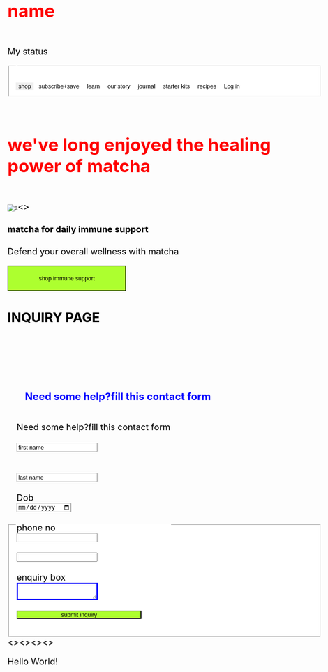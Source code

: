 # name
My status
<!--!DOCTYPE html>
<html>
<head>
   <titl-->

<!DOCTYPE html>
<html>
<head>
   <title>  </title>
</head>
<body>
<fieldset><legend>  </legend><br>
<input style="border:white" type="submit" value="shop">
<input style="background-color:white;border:white" type="submit" value="subscribe+save">
<input style="background-color:white;border:white" type="submit" value="learn">
<input style="background-color:white;border:white" type="submit" value="our story">
<input style="background-color:white;border:white" type="submit" value="journal">
<input style="background-color:white;border:white" type="submit" value="starter kits">
<input style="background-color:white;border:white" type="submit" value="recipes">
<input style="background-color:white;border:white" type="submit" value="Log in">
</fieldset>
<h1>we've long enjoyed the healing power of matcha</h1>
<input type="image" name="a" id="a" src="a.jpg" alt="a"><>
<h4>matcha for daily immune support</h4>
<p>Defend your overall wellness with matcha</p>
<input style="padding:20px 70px; background-color:greenyellow" type="submit" value="shop immune support">
<h2>INQUIRY PAGE</h2><br><br><br>
<h3>Need some help?fill this contact form</h3>
<fieldset>
<legend>Need some help?fill this contact form</legend@>
<form>
<label> <br> </label>     
<input style type="text" value ="first name"><br><br>
<label> <br> </label>
<input type="text" value="last name"><br><br>
<label> Dob<br> </label>
<input type="date" value="date"><br><br>
<label>phone no<br> </label>
<input type="number" value="number"><br><br>
<label></label>
<input type="" value=""><br><br><label>enquiry box</label><br>
<textarea style="border:blue solid"></textarea><br><br>
<input style="background-color:greenyellow; padding:0px 100px"type="submit" value="submit inquiry">
</form>
</fieldset>
<><><><>
<style>
h1{
   color:red;
    padding:30px 0px
}
h3{
   color: blue;
   padding:20px 40px
}
body{
    background-color:;
    color: black;
    font-size:20px;
    margin:10px 20px;
   }
form{
     
     color:red;
     background-color: ;
}
iframe{
      background-color: white;
  }
fieldset{
background-color:white;
</style>

   <p> Hello World! </p>
</body>
</html>
   
